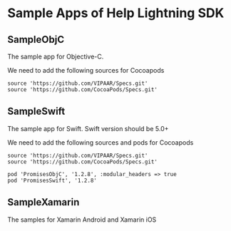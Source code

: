 # Sample Apps of Help Lightning SDK
## SampleObjC
The sample app for Objective-C.

We need to add the following sources for Cocoapods
```
source 'https://github.com/VIPAAR/Specs.git'
source 'https://github.com/CocoaPods/Specs.git'
```

## SampleSwift
The sample app for Swift. Swift version should be 5.0+

We need to add the following sources and pods for Cocoapods
```
source 'https://github.com/VIPAAR/Specs.git'
source 'https://github.com/CocoaPods/Specs.git'

pod 'PromisesObjC', '1.2.8', :modular_headers => true
pod 'PromisesSwift', '1.2.8'

```

## SampleXamarin
The samples for Xamarin Android and Xamarin iOS
